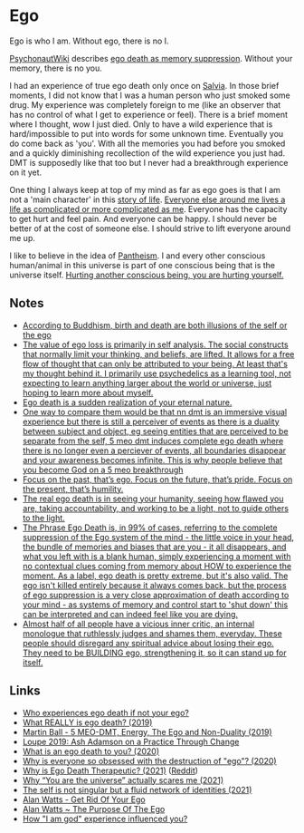 # Ego

Ego is who I am. Without ego, there is no I.

[PsychonautWiki](https://psychonautwiki.org/wiki/Main_Page) describes [ego death as memory suppression](https://psychonautwiki.org/w/index.php?title=Memory_suppression&_=#Ego_death). Without your memory, there is no you.

I had an experience of true ego death only once on [Salvia](../drugs/psychedelics/salvia.md). In those brief moments, I did not know that I was a human person who just smoked some drug. My experience was completely foreign to me (like an observer that has no control of what I get to experience or feel). There is a brief moment where I thought, wow I just died. Only to have a wild experience that is hard/impossible to put into words for some unknown time. Eventually you do come back as 'you'. With all the memories you had before you smoked and a quickly diminishing recollection of the wild experience you just had. DMT is supposedly like that too but I never had a breakthrough experience on it yet.

One thing I always keep at top of my mind as far as ego goes is that I am not a 'main character' in this [story of life](https://www.youtube.com/watch?v=KgzQuE1pR1w). [Everyone else around me lives a life as complicated or more complicated as me](https://www.youtube.com/watch?v=AkoML0_FiV4). Everyone has the capacity to get hurt and feel pain. And everyone can be happy. I should never be better of at the cost of someone else. I should strive to lift everyone around me up.

I like to believe in the idea of [Pantheism](https://plato.stanford.edu/entries/pantheism/). I and every other conscious human/animal in this universe is part of one conscious being that is the universe itself. [Hurting another conscious being, you are hurting yourself.](http://www.galactanet.com/oneoff/theegg_mod.html)

## Notes

- [According to Buddhism, birth and death are both illusions of the self or the ego](https://www.reddit.com/r/DMT/comments/6i7d2r/sowe_dont_really_die_do_we/)
- [The value of ego loss is primarily in self analysis. The social constructs that normally limit your thinking, and beliefs, are lifted. It allows for a free flow of thought that can only be attributed to your being. At least that's my thought behind it. I primarily use psychedelics as a learning tool, not expecting to learn anything larger about the world or universe, just hoping to learn more about myself.](https://www.reddit.com/r/Psychonaut/comments/8d7d1j/so_whats_the_actual_point_of_ego_death/)
- [Ego death is a sudden realization of your eternal nature.](https://www.reddit.com/r/Psychonaut/comments/8d7d1j/so_whats_the_actual_point_of_ego_death/)
- [One way to compare them would be that nn dmt is an immersive visual experience but there is still a perceiver of events as there is a duality between subject and object, eg seeing entities that are perceived to be separate from the self, 5 meo dmt induces complete ego death where there is no longer even a perciever of events, all boundaries disappear and your awareness becomes infinite. This is why people believe that you become God on a 5 meo breakthrough](https://www.reddit.com/r/DMT/comments/9ssa0g/dmt_vs_5meo_dmt/)
- [Focus on the past, that’s ego. Focus on the future, that’s pride. Focus on the present, that’s humility.](https://twitter.com/david_perell/status/1416642821663035396)
- [The real ego death is in seeing your humanity, seeing how flawed you are, taking accountability, and working to be a light, not to guide others to the light.](https://www.reddit.com/r/researchchemicals/comments/osbis4/i_think_ive_got_mania_because_of_1cplsd/)
- [The Phrase Ego Death is, in 99% of cases, referring to the complete suppression of the Ego system of the mind - the little voice in your head, the bundle of memories and biases that are you - it all disappears, and what you left with is a blank human, simply experiencing a moment with no contextual clues coming from memory about HOW to experience the moment. As a label, ego death is pretty extreme, but it's also valid. The ego isn't killed entirely because it always comes back, but the process of ego suppression is a very close approximation of death according to your mind - as systems of memory and control start to 'shut down' this can be interpreted and can indeed feel like you are dying.](https://www.reddit.com/r/RationalPsychonaut/comments/py6rex/question_about_ego_deathdissolution/)
- [Almost half of all people have a vicious inner critic, an internal monologue that ruthlessly judges and shames them, everyday. These people should disregard any spiritual advice about losing their ego. They need to be BUILDING ego, strengthening it, so it can stand up for itself.](https://twitter.com/VividVoid_/status/1475176254357737472)

## Links

- [Who experiences ego death if not your ego?](https://www.reddit.com/r/Psychonaut/comments/8an34k/who_experiences_ego_death_if_not_your_ego/)
- [What REALLY is ego death? (2019)](https://www.reddit.com/r/RationalPsychonaut/comments/c043yw/what_really_is_ego_death/)
- [Martin Ball - 5 MEO-DMT, Energy, The Ego and Non-Duality (2019)](https://www.youtube.com/watch?v=B8o7IPx5xDQ)
- [Loupe 2019: Ash Adamson on a Practice Through Change](https://www.youtube.com/watch?v=N92gu_AQ43E)
- [What is an ego death to you? (2020)](https://www.reddit.com/r/RationalPsychonaut/comments/elqiq7/the_ego_death_i_wanna_know/)
- [Why is everyone so obsessed with the destruction of "ego"? (2020)](https://www.reddit.com/r/RationalPsychonaut/comments/gqrc0v/why_is_everyone_so_obsessed_with_the_destruction/)
- [Why is Ego Death Therapeutic? (2021)](https://realitysandwich.com/why-is-ego-death-therapeutic/) ([Reddit](https://www.reddit.com/r/RationalPsychonaut/comments/mbbohy/why_is_ego_death_therapeutic/))
- [Why “You are the universe” actually scares me (2021)](https://www.reddit.com/r/AlanWatts/comments/mqd0s8/why_you_are_the_universe_actually_scares_me/)
- [The self is not singular but a fluid network of identities (2021)](https://aeon.co/essays/the-self-is-not-singular-but-a-fluid-network-of-identities)
- [Alan Watts - Get Rid Of Your Ego](https://www.youtube.com/watch?v=m8TCFWNZx2o)
- [Alan Watts ~ The Purpose Of The Ego](https://www.youtube.com/watch?v=pfROCVjMdrU)
- [How "I am god" experience influenced you?](https://www.reddit.com/r/RationalPsychonaut/comments/r743eh/the_i_am_god_experience_how_have_others/)

